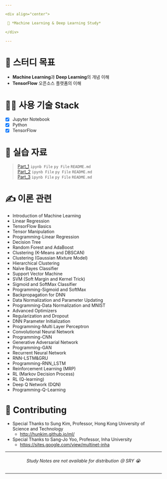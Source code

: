 ```yaml
---

<div align="center">

 💜 *Machine Learning & Deep Learning Study*

</div>

---
```


# 🧐 스터디 목표
- **Machine Learning**과 **Deep Learning**의 개념 이해  
- **TensorFlow** 오픈소스 플랫폼의 이해  

# 👨‍💻 사용 기술 Stack
- [x] Jupyter Notebook  
- [x] Python  
- [x] TensorFlow  

# 💛 실습 자료
> [Part_1](https://github.com/DCherish/MachineLearning_N_DeepLearning/tree/master/Part_1) `ipynb File` `py File` `README.md`  
> [Part_2](https://github.com/DCherish/MachineLearning_N_DeepLearning/tree/master/Part_2) `ipynb File` `py File` `README.md`  
> [Part_3](https://github.com/DCherish/MachineLearning_N_DeepLearning/tree/master/Part_3) `ipynb File` `py File` `README.md`  

# ✍️ 이론 관련
- Introduction of Machine Learning  
- Linear Regression  
- TensorFlow Basics  
- Tensor Manipulation  
- Programming-Linear Regression  
- Decision Tree  
- Random Forest and AdaBoost  
- Clustering (K-Means and DBSCAN)  
- Clustering (Gaussian Mixture Model)  
- Hierarchical Clustering  
- Naïve Bayes Classifier  
- Support Vector Machine  
- SVM (Soft Margin and Kernel Trick)  
- Sigmoid and SoftMax Classifier  
- Programming-Sigmoid and SoftMax  
- Backpropagation for DNN  
- Data Normalization and Parameter Updating  
- Programming-Data Normalization and MNIST  
- Advanced Optimizers  
- Regularization and Dropout  
- DNN Parameter Initialization  
- Programming-Multi Layer Perceptron  
- Convolutional Neural Network  
- Programming-CNN  
- Generative Adversarial Network  
- Programming-GAN  
- Recurrent Neural Network  
- RNN-LSTM&GRU  
- Programming-RNN_LSTM  
- Reinforcement Learning (MRP)  
- RL (Markov Decision Process)  
- RL (Q-learning)  
- Deep Q Network (DQN)  
- Programming-Q-Learning  

# 🙏 Contributing
- Special Thanks to Sung Kim, Professor, Hong Kong University of Science and Technology  
  - http://hunkim.github.io/ml/  
- Special Thanks to Sang-Jo Yoo, Professor, Inha University  
  - https://sites.google.com/view/multinet-inha  

---

<div align="center">

  ###### *Study Notes are not available for distribution* 😢 *SRY* 😭
 
</div>

---

